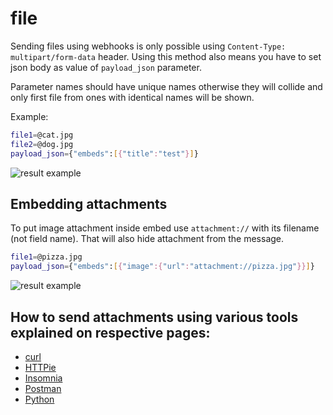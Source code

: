 # file

Sending files using webhooks is only possible using `Content-Type: multipart/form-data` header.
Using this method also means you have to set json body as value of `payload_json` parameter.

Parameter names should have unique names otherwise they will collide and only first file from ones with identical names will be shown.

Example:

```sh
file1=@cat.jpg
file2=@dog.jpg
payload_json={"embeds":[{"title":"test"}]}
```

![result example](../img/structure/file.png)

## Embedding attachments

To put image attachment inside embed use `attachment://` with its filename (not field name).
That will also hide attachment from the message.

```sh
file1=@pizza.jpg
payload_json={"embeds":[{"image":{"url":"attachment://pizza.jpg"}}]}
```

![result example](../img/structure/file_2.png)

## How to send attachments using various tools explained on respective pages:

* [curl](../tools/curl.md#sending-attachments)
* [HTTPie](../tools/httpie.md#sending-attachments)
* [Insomnia](../tools/insomnia.md#sending-attachments)
* [Postman](../tools/postman.md#sending-attachments)
* [Python](../tools/python.md#sending-attachments)
